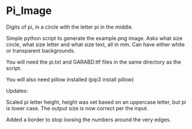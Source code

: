# Pi_Image
Digits of pi, in a circle with the letter pi in the middle.

Simple python script to generate the example.png image.
Asks what size circle, what size letter and what size text, all in mm. Can have either white or transparent backgrounds.

You will need the pi.txt and GARABD.ttf files in the same directory as the script.

You will also need pillow installed (pip3 install pillow)

Updates:

Scaled pi letter height, height was set based on an uppercase letter, but pi is lower case. The output size is now correct per the input.

Added a border to stop loosing the numbers around the very edges.